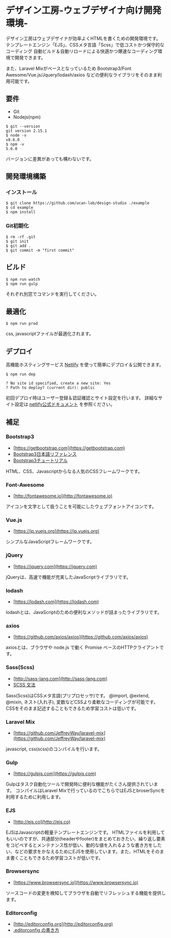 # デザイン工房-ウェブデザイナ向け開発環境-

デザイン工房はウェブデザイナが効率よくHTMLを書くための開発環境です。
テンプレートエンジン「EJS」、CSSメタ言語「Scss」で低コストかつ保守的なコーディング
自動ビルド＆自動リロードによる快適かつ爆速なコーディング環境で開発できます。

また、Laravel Mixがベースとなっているため Bootstrap3/Font Awesome/Vue.js/Jquery/lodash/axios などの便利なライブラリをそのまま利用可能です。

## 要件

- Git
- Nodejs(npm)

```
$ git --version
git version 2.15.1
$ node -v
v8.6.0
$ npm -v
5.6.0
```

バージョンに差異があっても構わないです。

## 開発環境構築

### インストール

```
$ git clone https://github.com/ucan-lab/design-studio ./example
$ cd example
$ npm install
```

### Git初期化

```
$ rm -rf .git
$ git init
$ git add .
$ git commit -m "first commit"
```

## ビルド

```
$ npm run watch
$ npm run gulp
```

それぞれ別窓でコマンドを実行してください。

## 最適化

```
$ npm run prod
```

css, javascriptファイルが最適化されます。

## デプロイ

高機能ホスティングサービス [Netlify](https://www.netlify.com) を使って簡単にデプロイ＆公開できます。

```
$ npm run dep

? No site id specified, create a new site: Yes
? Path to deploy? (current dir): public
```

初回デプロイ時はユーザー登録＆認証確認とサイト設定を行います。
詳細なサイト設定は [netlify公式ドキュメント](https://www.netlify.com/docs) を参照ください。

## 補足

### Bootstrap3

- [https://getbootstrap.com](https://getbootstrap.com)
- [Bootstrap3日本語リファレンス](http://bootstrap3.cyberlab.info)
- [Bootstrap3チュートリアル](https://www.w3schools.com/bootstrap)

HTML、CSS、Javascriptからなる人気のCSSフレームワークです。

### Font-Awesome

- [http://fontawesome.io](http://fontawesome.io)

アイコンを文字として扱うことを可能にしたウェブフォントアイコンです。

### Vue.js

- [https://jp.vuejs.org](https://jp.vuejs.org)

シンプルなJavaScriptフレームワークです。

### jQuery

- [https://jquery.com](https://jquery.com)

jQueryは、高速で機能が充実したJavaScriptライブラリです。

### lodash

- [https://lodash.com](https://lodash.com)

lodashとは、JavaScriptのための便利なメソッドが詰まったライブラリです。

### axios

- [https://github.com/axios/axios](https://github.com/axios/axios)

axiosとは、ブラウザや node.js で動く Promise ベースのHTTPクライアントです。

### Sass(Scss)

- [http://sass-lang.com](http://sass-lang.com)
- [SCSS 文法](https://qiita.com/_upto_me_/items/ccb6edd249175c6b2d0a)

Sass(Scss)はCSSメタ言語(プリプロセッサ)です。
@import, @extend, @mixin, ネスト(入れ子), 変数などCSSより柔軟なコーディングが可能です。CSSをそのまま記述することもできるため学習コストは低いです。

### Laravel Mix

- [https://github.com/JeffreyWay/laravel-mix](https://github.com/JeffreyWay/laravel-mix)

javascript, css(scss)のコンパイルを行います。

### Gulp

- [https://gulpjs.com](https://gulpjs.com)

Gulpはタスク自動化ツールで開発時に便利な機能がたくさん提供されています。
コンパイルはLaravel Mixで行っているのでこちらではEJSとbroserSyncを利用するために利用します。

### EJS

- [http://ejs.co](http://ejs.co)

EJSはJavascriptの軽量テンプレートエンジンです。
HTMLファイルを利用してもいいのですが、共通部分(headerやfooter)をまとめておきたい、繰り返し要素をコピペするとメンテナンス性が低い、動的な値を入れるような書き方をしたい、などの要求をかなえるためにEJSを使用しています。また、HTMLをそのまま書くこともできるため学習コストが低いです。

### Browsersync

- [https://www.browsersync.io](https://www.browsersync.io)

ソースコードの変更を検知してブラウザを自動でリフレッシュする機能を提供します。

### Editorconfig

- [http://editorconfig.org](http://editorconfig.org)
- [.editorconfig の書き方](https://qiita.com/inabe49/items/d81fed3cf58ad751d915)
